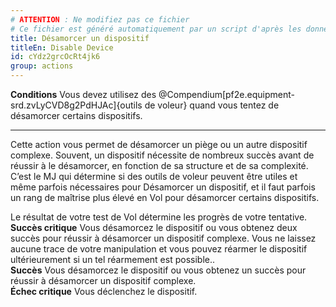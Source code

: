 ```yaml
---
# ATTENTION : Ne modifiez pas ce fichier
# Ce fichier est généré automatiquement par un script d'après les données du module Foundry VTT officiel et de sa traduction
title: Désamorcer un dispositif
titleEn: Disable Device
id: cYdz2grcOcRt4jk6
group: actions
---
```

<p><span id="ctl00_MainContent_DetailedOutput"><strong>Conditions</strong> Vous devez utilisez des @Compendium[pf2e.equipment-srd.zvLyCVD8g2PdHJAc]{outils de voleur} quand vous tentez de désamorcer certains dispositifs.</span></p><hr><p>Cette action vous permet de désamorcer un piège ou un autre dispositif complexe. Souvent, un dispositif nécessite de nombreux succès avant de réussir à le désamorcer, en fonction de sa structure et de sa complexité. C’est le MJ qui détermine si des outils de voleur peuvent être utiles et même parfois nécessaires pour Désamorcer un dispositif, et il faut parfois un rang de maîtrise plus élevé en Vol pour désamorcer certains dispositifs.</p><p>Le résultat de votre test de Vol détermine les progrès de votre tentative.<br><strong>Succès critique</strong> Vous désamorcez le dispositif ou vous obtenez deux succès pour réussir à désamorcer un dispositif complexe. Vous ne laissez aucune trace de votre manipulation et vous pouvez réarmer le dispositif ultérieurement si un tel réarmement est possible..<br><strong>Succès</strong> Vous désamorcez le dispositif ou vous obtenez un succès pour réussir à désamorcer un dispositif complexe.<br><strong>Échec critique</strong> Vous déclenchez le dispositif.</p>
